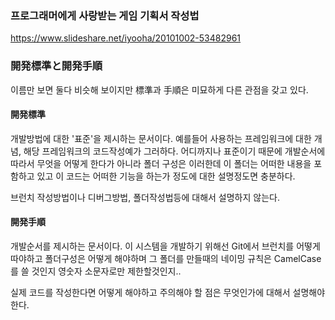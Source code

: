 ### 프로그래머에게 사랑받는 게임 기획서 작성법

https://www.slideshare.net/iyooha/20101002-53482961

### 開発標準と開発手順

이름만 보면 둘다 비슷해 보이지만 標準과 手順은 미묘하게 다른 관점을 갖고 있다.

#### 開発標準

개발방법에 대한 '표준'을 제시하는 문서이다.
예를들어 사용하는 프레임워크에 대한 개념, 해당 프레임워크의 코드작성예가 그러하다.
어디까지나 표준이기 때문에 개발순서에 따라서 무엇을 어떻게 한다가 아니라
폴더 구성은 이러한데 이 폴더는 어떠한 내용을 포함하고 있고 이 코드는 어떠한 기능을 하는가 정도에 대한 설명정도면 충분하다.

브런치 작성방법이나 디버그방법, 폴더작성법등에 대해서 설명하지 않는다.

#### 開発手順

개발순서를 제시하는 문서이다.
이 시스템을 개발하기 위해선 Git에서 브런치를 어떻게 따야하고 폴더구성은 어떻게 해야하며 그 폴더를 만들때의 네이밍 규칙은 CamelCase를 쓸 것인지 영숫자 소문자로만 제한할것인지..

실제 코드를 작성한다면 어떻게 해야하고 주의해야 할 점은 무엇인가에 대해서 설명해야 한다.
